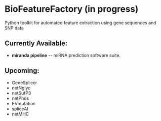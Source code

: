 # BioFeatureFactory (in progress)
Python toolkit for automated feature extraction using gene sequences and SNP data

## Currently Available:

- **miranda pipeline** -- miRNA prediction software suite.


## Upcoming:

- GeneSplicer
- netNglyc
- netSufP3
- netPhos
- EVmutation
- spliceAI
- netMHC
